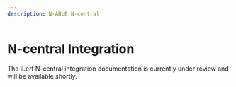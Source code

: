 ```yaml
---
description: N-ABLE N-central
---
```


# N-central Integration

The iLert N-central integration documentation is currently under review and will be available shortly.


